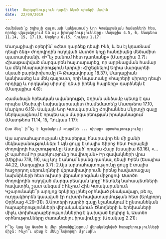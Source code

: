 ```yaml
---
title:  Մարգարեություն դարձի եկած սրտերի մասին
date:  22/09/2019
---
```


`Համեմատե՛ք Եղիայի գալուստի կանխասումը Նոր Կտակարանյան համարների հետ, որոնք վկայակոչում են այս իրադարձությունները։ Մաղաքիա 4.5, 6, Մատթեոս 11.14, 15, 17.10, Մարկոս 6.15, Ղուկաս 1.17։`

Մաղաքիայի օրերին՝ «Հետ դարձեք դեպի Ինձ, և ես էլ կդառնամ դեպի ձեզ» ժողովրդին ուղղված Աստծո կոչը հանդիպեց մեծամիտ պատասխանի. «Ի՞նչ բանում հետ դառնանք» (Մաղաքիա 3.7)։ Հիասթափված մարգարեն հայտարարեց, որ արթնացման համար ևս մեկ հնարավորություն կտրվի։ Հիշեցնելով Եղիա մարգարեի սկսած բարեփոխումը (Գ Թագավորաց 18.37), Մաղաքիան կանխասեց ևս մեկ գալուստ, որի նպատակը «հայրերի սիրտը դեպի որդիքը և որդկանց սիրտը՝ դեպի իրենց հայրերը» դարձնելն է (Մաղաքիա 4.6)։

Համաձայն հրեական ավանդույթի, Եղիան անձամբ պետք է գա որպես Մեսիայի նախակարապետ (համեմատե՛ք Մատթեոս 17.10, Մարկոս 6.15)։ Սակայն Նոր Կտակարանը Հովհաննես Մկրտչի գալը ներկայացնում է որպես այս մարգարեության իրականացում (Մատթեոս 11.14, 15, Ղուկաս 1.17)։

`Ըստ ձեզ՝ ի՞նչ է նշանակում «դարձնի ... սիրտը» արտահայտությունը։`

Այս արտահայտության վերաբերյալ հնարավոր են մի քանի մեկնաբանություններ: 1.Այն ցույց է տալիս Տիրոջ հետ Իսրայելի ժողովրդի հաշտությունը։ Աստված՝ որպես Հայր (Եսայիա 63.16), «... չէ պահում Իր բարկությունը հավիտյան» Իր զավակների վրա (Միքիա 7.18, 19), այլ կոչ է անում նրանց դառնալ դեպի Իրեն (Եսայիա 44.22, Մաղաքիա 3.7)։ 2.Այս արտահայտությունը ցույց է տալիս հաջորդող սերունդների վերամիավորումն իրենց հավատացյալ նախնիների հետ ուխտի վերանորոգման միջոցով։ Աստծո ժողովրդին ուղղված մարգարեական կոչը՝ հետևել նահապետների հավատին, շատ անգամ է հնչում Հին Կտակարանում։ Կշարունակե՞ր արդյոք երկիրը լինել օրհնված բնակավայր, թե ոչ, ուղղակիորեն կապված էր ուխտի հավատարմության հետ (Երկրորդ Օրինաց 4.29–31)։ 3.Սրտերի դարձի գալը նշանակում է ընտանեկան հարաբերությունների վերականգնում։ Ծնողների և երեխաների միջև փոխհարաբերություններից է կախված երկիրը և Աստծո օրհնությունները ժառանգելու իրավունքը: (Առակաց 2.21)։

`Ի՞նչ կապ կա Աստծո և մեր ընտանիքներում վերականգնված հարաբերությունների միջև: Ինչո՞ւ պետք է մեկը նախորդի մյուսին։`